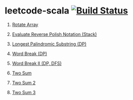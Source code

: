 leetcode-scala [![Build Status](https://semaphoreci.com/api/v1/wu/leetcode-scala/branches/master/badge.svg)](https://semaphoreci.com/wu/leetcode-scala)
==============

1) [Rotate Array](http://www.programcreek.com/2015/03/rotate-array-in-java/)

2) [Evaluate Reverse Polish Notation (Stack)](http://www.programcreek.com/2012/12/leetcode-evaluate-reverse-polish-notation/)

3) [Longest Palindromic Substring (DP)](http://www.programcreek.com/2013/12/leetcode-solution-of-longest-palindromic-substring-java/)

4) [Word Break (DP)](http://www.programcreek.com/2012/12/leetcode-solution-word-break/)

5) [Word Break II (DP, DFS)](http://www.programcreek.com/2014/03/leetcode-word-break-ii-java/)

6) [Two Sum](http://www.programcreek.com/2012/12/leetcode-solution-of-two-sum-in-java/)

7) [Two Sum 2](http://www.programcreek.com/2014/03/two-sum-ii-input-array-is-sorted-java/)

8) [Two Sum 3](http://www.programcreek.com/2014/03/two-sum-ii-input-array-is-sorted-java/)
